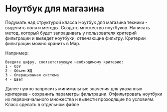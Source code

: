 # Ноутбук для магазина

Подумать над структурой класса Ноутбук для магазина техники - выделить поля и методы.
            Создать множество ноутбуков.
            Написать метод, который будет запрашивать у пользователя критерий фильтрации и выведет ноутбуки,
            отвечающие фильтру. Критерии фильтрации можно хранить в Map.

Например:

    Введите цифру, соответствующую необходимому критерию:
    1 - ОЗУ
    2 - Объем ЖД
    3 - Операционная система
    4 - Цвет

Далее нужно запросить минимальные значения для указанных критериев - сохранить параметры фильтрации.
Отфильтровать ноутбуки их первоначального множества и вывести проходящие по условиям.
Класс сделать в отдельном файле